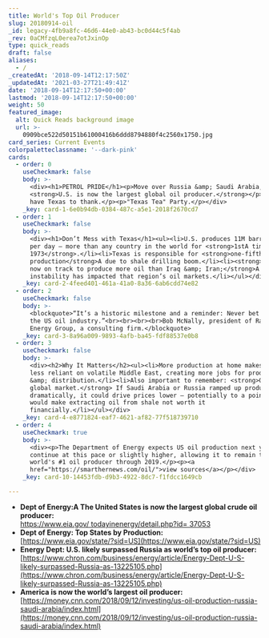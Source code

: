 ```yaml
---
title: World's Top Oil Producer
slug: 20180914-oil
_id: legacy-4fb9a8fc-46d6-44e0-ab43-bc0d44c5f4ab
_rev: 0aCMfzqL0erea7otJxinOp
type: quick_reads
draft: false
aliases:
  - /
_createdAt: '2018-09-14T12:17:50Z'
_updatedAt: '2021-03-27T21:49:41Z'
date: '2018-09-14T12:17:50+00:00'
lastmod: '2018-09-14T12:17:50+00:00'
weight: 50
featured_image:
  alt: Quick Reads background image
  url: >-
    0909bce522d50151b61000416b6ddd8794880f4c2560x1750.jpg
card_series: Current Events
colorpaletteclassname: '--dark-pink'
cards:
  - order: 0
    useCheckmark: false
    body: >-
      <div><h1>PETROL PRIDE</h1><p>Move over Russia &amp; Saudi Arabia,A the
      <strong>U.S. is now the largest global oil producer.</strong></p><p>And we
      have Texas to thank.</p><p>"Texas Tea" Party.</p></div>
    _key: card-1-6e0b94db-0384-487c-a5e1-2018f2670cd7
  - order: 1
    useCheckmark: false
    body: >-
      <div><h1>Don’t Mess with Texas</h1><ul><li>U.S. produces 11M barrels oil
      per day – more than any country in the world for <strong>1stA time since
      1973</strong>.</li><li>Texas is responsible for <strong>one-fifth of U.S.
      production</strong>A due to shale drilling boom.</li><li><strong>Texas is
      now on track to produce more oil than Iraq &amp; Iran;</strong>A Mideast
      instability has impacted that region’s oil markets.</li></ul></div>
    _key: card-2-4feed401-461a-41a0-8a36-6ab6cdd74e82
  - order: 2
    useCheckmark: false
    body: >-
      <blockquote>“It’s a historic milestone and a reminder: Never bet against
      the US oil industry.”<br><br><br><br>Bob McNally, president of Radian
      Energy Group, a consulting firm.</blockquote>
    _key: card-3-8a96a009-9893-4afb-ba45-fdf88537e0b8
  - order: 3
    useCheckmark: false
    body: >-
      <div><h2>Why It Matters</h2><ul><li>More production at home makes the U.S.
      less reliant on volatile Middle East, creating more jobs for production
      &amp; distribution.</li><li>Also important to remember: <strong>Oil is a
      global market.</strong> If Saudi Arabia or Russia ramped up production
      dramatically, it could drive prices lower – potentially to a point that
      would make extracting oil from shale not worth it
      financially.</li></ul></div>
    _key: card-4-e8771824-eaf7-4621-af82-77f518739710
  - order: 4
    useCheckmark: true
    body: >-
      <div><p>The Department of Energy expects US oil production next year to
      continue at this pace or slightly higher, allowing it to remain the
      world's #1 oil producer through 2019.</p><p><a
      href="https://smarthernews.com/oil/">view sources</a></p></div>
    _key: card-10-14453fdb-d9b3-4922-8dc7-f1fdcc1649cb

---
```

* **Dept of Energy:A The United States is now the largest global crude oil producer:**  
[https://www.eia.gov/ todayinenergy/detail.php?id= 37053](https://www.eia.gov/todayinenergy/detail.php?id=37053)
* **Dept of Energy: Top States by Production:**  
[https://www.eia.gov/state/?sid=US](https://www.eia.gov/state/?sid=US)
* **Energy Dept: U.S. likely surpassed Russia as world’s top oil producer:**  
[https://www.chron.com/business/energy/article/Energy-Dept-U-S-likely-surpassed-Russia-as-13225105.php](https://www.chron.com/business/energy/article/Energy-Dept-U-S-likely-surpassed-Russia-as-13225105.php)
* **America is now the world’s largest oil producer:**  
[https://money.cnn.com/2018/09/12/investing/us-oil-production-russia-saudi-arabia/index.html](https://money.cnn.com/2018/09/12/investing/us-oil-production-russia-saudi-arabia/index.html)